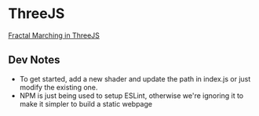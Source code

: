 # ThreeJS
[Fractal Marching in ThreeJS](https://fractalmarchers.github.io/fm3/)

## Dev Notes

* To get started, add a new shader and update the path in index.js or just modify the existing one.
* NPM is just being used to setup ESLint, otherwise we're ignoring it to make it simpler to build a static webpage
